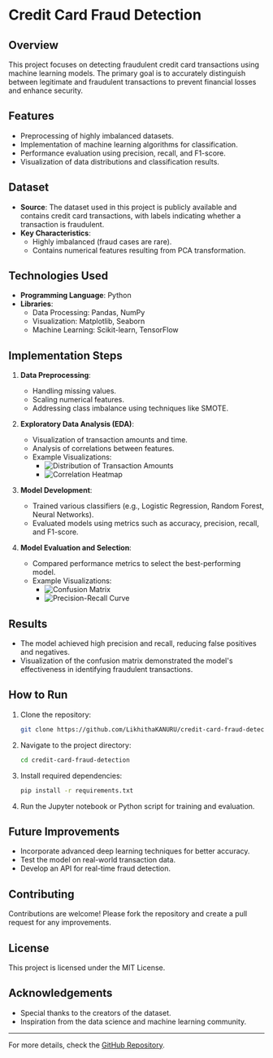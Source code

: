 # Credit Card Fraud Detection

## Overview
This project focuses on detecting fraudulent credit card transactions using machine learning models. The primary goal is to accurately distinguish between legitimate and fraudulent transactions to prevent financial losses and enhance security.

## Features
- Preprocessing of highly imbalanced datasets.
- Implementation of machine learning algorithms for classification.
- Performance evaluation using precision, recall, and F1-score.
- Visualization of data distributions and classification results.

## Dataset
- **Source**: The dataset used in this project is publicly available and contains credit card transactions, with labels indicating whether a transaction is fraudulent.
- **Key Characteristics**:
  - Highly imbalanced (fraud cases are rare).
  - Contains numerical features resulting from PCA transformation.

## Technologies Used
- **Programming Language**: Python
- **Libraries**: 
  - Data Processing: Pandas, NumPy
  - Visualization: Matplotlib, Seaborn
  - Machine Learning: Scikit-learn, TensorFlow

## Implementation Steps
1. **Data Preprocessing**:
   - Handling missing values.
   - Scaling numerical features.
   - Addressing class imbalance using techniques like SMOTE.

2. **Exploratory Data Analysis (EDA)**:
   - Visualization of transaction amounts and time.
   - Analysis of correlations between features.
   - Example Visualizations:
     - ![Distribution of Transaction Amounts](images/transaction_amount_distribution.png)
     - ![Correlation Heatmap](images/correlation_heatmap.png)

3. **Model Development**:
   - Trained various classifiers (e.g., Logistic Regression, Random Forest, Neural Networks).
   - Evaluated models using metrics such as accuracy, precision, recall, and F1-score.

4. **Model Evaluation and Selection**:
   - Compared performance metrics to select the best-performing model.
   - Example Visualizations:
     - ![Confusion Matrix](images/confusion_matrix.png)
     - ![Precision-Recall Curve](images/precision_recall_curve.png)

## Results
- The model achieved high precision and recall, reducing false positives and negatives.
- Visualization of the confusion matrix demonstrated the model's effectiveness in identifying fraudulent transactions.

## How to Run
1. Clone the repository:
   ```bash
   git clone https://github.com/LikhithaKANURU/credit-card-fraud-detection-.git
   ```
2. Navigate to the project directory:
   ```bash
   cd credit-card-fraud-detection
   ```
3. Install required dependencies:
   ```bash
   pip install -r requirements.txt
   ```
4. Run the Jupyter notebook or Python script for training and evaluation.

## Future Improvements
- Incorporate advanced deep learning techniques for better accuracy.
- Test the model on real-world transaction data.
- Develop an API for real-time fraud detection.

## Contributing
Contributions are welcome! Please fork the repository and create a pull request for any improvements.

## License
This project is licensed under the MIT License.

## Acknowledgements
- Special thanks to the creators of the dataset.
- Inspiration from the data science and machine learning community.

---

For more details, check the [GitHub Repository](https://github.com/LikhithaKANURU/credit-card-fraud-detection-.git).
